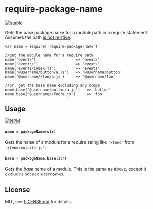 require-package-name
====================

[![stable](http://badges.github.io/stability-badges/dist/stable.svg)](http://github.com/badges/stability-badges)

Gets the base package name for a module path in a require statement. Assumes the path [is not relative](https://www.npmjs.com/package/relative-require-regex).

    var name = require('require-package-name')

    //get the module name for a require path
    name('events')                  => 'events'
    name('events/')                 => 'events'
    name('events/index.js')         => 'events'
    name('@username/button/a.js')   => '@username/button'
    name('@username//foo/a.js')     => '@username/foo'

    //or, get the base name excluding any scope
    name.base('@username/button/a.js')   => 'button'
    name.base('@username//foo/a.js')     => 'foo'

Usage
-----

[![NPM](https://nodei.co/npm/require-package-name.png)](https://www.npmjs.com/package/require-package-name)

#### `name = packageName(str)`

Gets the name of a module for a require string like `'xtend'` from `'xtend/mutable.js'`.

#### `base = packageName.base(str)`

Gets the *base* name of a module. This is the same as above, except it excludes scoped usernames.

License
-------

MIT, see [LICENSE.md](http://github.com/mattdesl/require-package-name/blob/master/LICENSE.md) for details.
